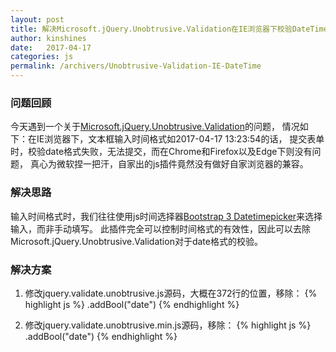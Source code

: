 ```yaml
---
layout: post
title: 解决Microsoft.jQuery.Unobtrusive.Validation在IE浏览器下校验DateTime失败
author: kinshines
date:   2017-04-17
categories: js
permalink: /archivers/Unobtrusive-Validation-IE-DateTime
---
```


### 问题回顾
今天遇到一个关于[Microsoft.jQuery.Unobtrusive.Validation](https://www.nuget.org/packages/Microsoft.jQuery.Unobtrusive.Validation/)的问题，
情况如下：在IE浏览器下，文本框输入时间格式如2017-04-17 13:23:54的话，
提交表单时，校验date格式失败，无法提交，而在Chrome和Firefox以及Edge下则没有问题，
真心为微软捏一把汗，自家出的js插件竟然没有做好自家浏览器的兼容。
### 解决思路
输入时间格式时，我们往往使用js时间选择器[Bootstrap 3 Datetimepicker](https://www.nuget.org/packages/Bootstrap.v3.Datetimepicker/)来选择输入，而非手动填写。
此插件完全可以控制时间格式的有效性，因此可以去除Microsoft.jQuery.Unobtrusive.Validation对于date格式的校验。
### 解决方案
1. 修改jquery.validate.unobtrusive.js源码，大概在372行的位置，移除：
{% highlight js %}
.addBool("date")
{% endhighlight %}

2. 修改jquery.validate.unobtrusive.min.js源码，移除：
{% highlight js %}
.addBool("date")
{% endhighlight %}

